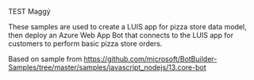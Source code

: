 TEST Maggý

These samples are used to create a LUIS app for pizza store data model, then deploy an Azure Web App Bot that connects to the LUIS app for customers to perform basic pizza store orders.

Based on sample from https://github.com/microsoft/BotBuilder-Samples/tree/master/samples/javascript_nodejs/13.core-bot
